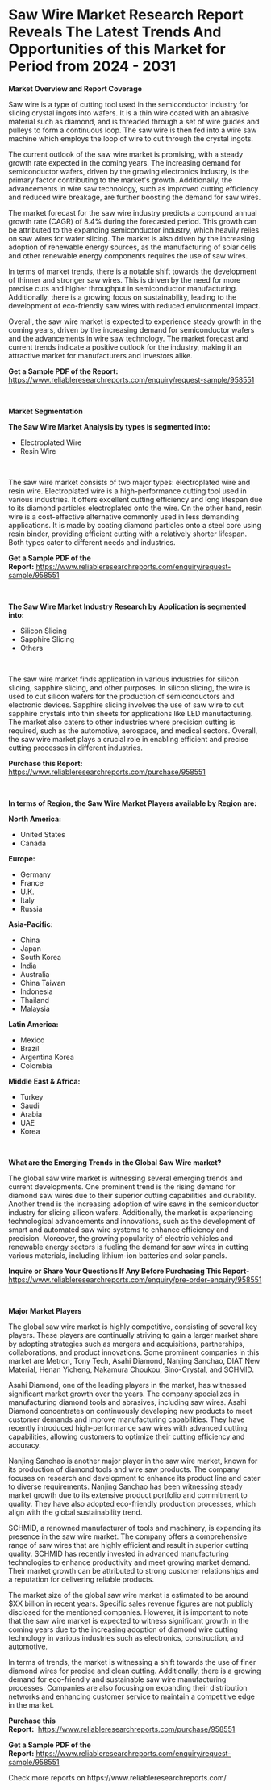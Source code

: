 <p><h1>Saw Wire Market Research Report Reveals The Latest Trends And Opportunities of this Market for Period from 2024 - 2031</h1></p><p><strong>Market Overview and Report Coverage</strong></p>
<p><p>Saw wire is a type of cutting tool used in the semiconductor industry for slicing crystal ingots into wafers. It is a thin wire coated with an abrasive material such as diamond, and is threaded through a set of wire guides and pulleys to form a continuous loop. The saw wire is then fed into a wire saw machine which employs the loop of wire to cut through the crystal ingots.</p><p>The current outlook of the saw wire market is promising, with a steady growth rate expected in the coming years. The increasing demand for semiconductor wafers, driven by the growing electronics industry, is the primary factor contributing to the market's growth. Additionally, the advancements in wire saw technology, such as improved cutting efficiency and reduced wire breakage, are further boosting the demand for saw wires.</p><p>The market forecast for the saw wire industry predicts a compound annual growth rate (CAGR) of 8.4% during the forecasted period. This growth can be attributed to the expanding semiconductor industry, which heavily relies on saw wires for wafer slicing. The market is also driven by the increasing adoption of renewable energy sources, as the manufacturing of solar cells and other renewable energy components requires the use of saw wires.</p><p>In terms of market trends, there is a notable shift towards the development of thinner and stronger saw wires. This is driven by the need for more precise cuts and higher throughput in semiconductor manufacturing. Additionally, there is a growing focus on sustainability, leading to the development of eco-friendly saw wires with reduced environmental impact.</p><p>Overall, the saw wire market is expected to experience steady growth in the coming years, driven by the increasing demand for semiconductor wafers and the advancements in wire saw technology. The market forecast and current trends indicate a positive outlook for the industry, making it an attractive market for manufacturers and investors alike.</p></p>
<p><strong>Get a Sample PDF of the Report:</strong> <a href="https://www.reliableresearchreports.com/enquiry/request-sample/958551">https://www.reliableresearchreports.com/enquiry/request-sample/958551</a></p>
<p>&nbsp;</p>
<p><strong>Market Segmentation</strong></p>
<p><strong>The Saw Wire Market Analysis by types is segmented into:</strong></p>
<p><ul><li>Electroplated Wire</li><li>Resin Wire</li></ul></p>
<p>&nbsp;</p>
<p><p>The saw wire market consists of two major types: electroplated wire and resin wire. Electroplated wire is a high-performance cutting tool used in various industries. It offers excellent cutting efficiency and long lifespan due to its diamond particles electroplated onto the wire. On the other hand, resin wire is a cost-effective alternative commonly used in less demanding applications. It is made by coating diamond particles onto a steel core using resin binder, providing efficient cutting with a relatively shorter lifespan. Both types cater to different needs and industries.</p></p>
<p><strong>Get a Sample PDF of the Report:</strong>&nbsp;<a href="https://www.reliableresearchreports.com/enquiry/request-sample/958551">https://www.reliableresearchreports.com/enquiry/request-sample/958551</a></p>
<p>&nbsp;</p>
<p><strong>The Saw Wire Market Industry Research by Application is segmented into:</strong></p>
<p><ul><li>Silicon Slicing</li><li>Sapphire Slicing</li><li>Others</li></ul></p>
<p>&nbsp;</p>
<p><p>The saw wire market finds application in various industries for silicon slicing, sapphire slicing, and other purposes. In silicon slicing, the wire is used to cut silicon wafers for the production of semiconductors and electronic devices. Sapphire slicing involves the use of saw wire to cut sapphire crystals into thin sheets for applications like LED manufacturing. The market also caters to other industries where precision cutting is required, such as the automotive, aerospace, and medical sectors. Overall, the saw wire market plays a crucial role in enabling efficient and precise cutting processes in different industries.</p></p>
<p><strong>Purchase this Report:</strong>&nbsp; <a href="https://www.reliableresearchreports.com/purchase/958551">https://www.reliableresearchreports.com/purchase/958551</a></p>
<p>&nbsp;</p>
<p><strong>In terms of Region, the Saw Wire Market Players available by Region are:</strong></p>
<p>
    <p> <strong> North America: </strong>
        <ul>
            <li>United States</li>
            <li>Canada</li>
        </ul>
        </p> 
    <p> <strong> Europe: </strong>
        <ul>
            <li>Germany</li>
            <li>France</li>
            <li>U.K.</li>
            <li>Italy</li>
            <li>Russia</li>
        </ul>
        </p> 
    <p> <strong> Asia-Pacific: </strong>
        <ul>
            <li>China</li>
            <li>Japan</li>
            <li>South Korea</li>
            <li>India</li>
            <li>Australia</li>
            <li>China Taiwan</li>
            <li>Indonesia</li>
            <li>Thailand</li>
            <li>Malaysia</li>
        </ul>
        </p> 
    <p> <strong> Latin America: </strong>
        <ul>
            <li>Mexico</li>
            <li>Brazil</li>
            <li>Argentina Korea</li>
            <li>Colombia</li>
        </ul>
        </p> 
    <p> <strong> Middle East & Africa: </strong>
        <ul>
            <li>Turkey</li>
            <li>Saudi</li>
            <li>Arabia</li>
            <li>UAE</li>
            <li>Korea</li>
        </ul>
    </p>
    </p>
<p>&nbsp;</p>
<p><strong>What are the Emerging Trends in the Global Saw Wire market?</strong></p>
<p><p>The global saw wire market is witnessing several emerging trends and current developments. One prominent trend is the rising demand for diamond saw wires due to their superior cutting capabilities and durability. Another trend is the increasing adoption of wire saws in the semiconductor industry for slicing silicon wafers. Additionally, the market is experiencing technological advancements and innovations, such as the development of smart and automated saw wire systems to enhance efficiency and precision. Moreover, the growing popularity of electric vehicles and renewable energy sectors is fueling the demand for saw wires in cutting various materials, including lithium-ion batteries and solar panels.</p></p>
<p><strong>Inquire or Share Your Questions If Any Before Purchasing This Report</strong>- <a href="https://www.reliableresearchreports.com/enquiry/pre-order-enquiry/958551">https://www.reliableresearchreports.com/enquiry/pre-order-enquiry/958551</a></p>
<p>&nbsp;</p>
<p><strong>Major Market Players</strong></p>
<p><p>The global saw wire market is highly competitive, consisting of several key players. These players are continually striving to gain a larger market share by adopting strategies such as mergers and acquisitions, partnerships, collaborations, and product innovations. Some prominent companies in this market are Metron, Tony Tech, Asahi Diamond, Nanjing Sanchao, DIAT New Material, Henan Yicheng, Nakamura Choukou, Sino-Crystal, and SCHMID.</p><p>Asahi Diamond, one of the leading players in the market, has witnessed significant market growth over the years. The company specializes in manufacturing diamond tools and abrasives, including saw wires. Asahi Diamond concentrates on continuously developing new products to meet customer demands and improve manufacturing capabilities. They have recently introduced high-performance saw wires with advanced cutting capabilities, allowing customers to optimize their cutting efficiency and accuracy.</p><p>Nanjing Sanchao is another major player in the saw wire market, known for its production of diamond tools and wire saw products. The company focuses on research and development to enhance its product line and cater to diverse requirements. Nanjing Sanchao has been witnessing steady market growth due to its extensive product portfolio and commitment to quality. They have also adopted eco-friendly production processes, which align with the global sustainability trend.</p><p>SCHMID, a renowned manufacturer of tools and machinery, is expanding its presence in the saw wire market. The company offers a comprehensive range of saw wires that are highly efficient and result in superior cutting quality. SCHMID has recently invested in advanced manufacturing technologies to enhance productivity and meet growing market demand. Their market growth can be attributed to strong customer relationships and a reputation for delivering reliable products.</p><p>The market size of the global saw wire market is estimated to be around $XX billion in recent years. Specific sales revenue figures are not publicly disclosed for the mentioned companies. However, it is important to note that the saw wire market is expected to witness significant growth in the coming years due to the increasing adoption of diamond wire cutting technology in various industries such as electronics, construction, and automotive.</p><p>In terms of trends, the market is witnessing a shift towards the use of finer diamond wires for precise and clean cutting. Additionally, there is a growing demand for eco-friendly and sustainable saw wire manufacturing processes. Companies are also focusing on expanding their distribution networks and enhancing customer service to maintain a competitive edge in the market.</p></p>
<p><strong>Purchase this Report:</strong>&nbsp;&nbsp;<a href="https://www.reliableresearchreports.com/purchase/958551">https://www.reliableresearchreports.com/purchase/958551</a></p>
<p></p>
<p><strong>Get a Sample PDF of the Report:</strong>&nbsp;<a href="https://www.reliableresearchreports.com/enquiry/request-sample/958551">https://www.reliableresearchreports.com/enquiry/request-sample/958551</a></p>
<p>Check more reports on https://www.reliableresearchreports.com/</p>